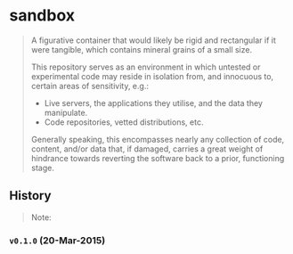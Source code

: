 # sandbox

> A figurative container that would likely be rigid and rectangular if it were tangible, which contains mineral grains of a small size.
> 
> This repository serves as an environment in which untested or experimental code may reside in isolation from, and innocuous to, certain areas of sensitivity, e.g.:
> 
>    * Live servers, the applications they utilise, and the data they manipulate.
>    * Code repositories, vetted distributions, etc.
>  
> Generally speaking, this encompasses nearly any collection of code, content, and/or data that, if damaged, carries a great weight of hindrance towards reverting the software back to a prior, functioning stage.


## History

> Note: 

### `v0.1.0` (20-Mar-2015)

